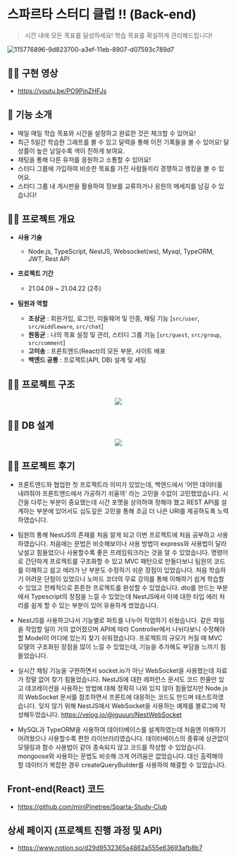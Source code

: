 # 스파르타 스터디 클럽 !! (Back-end)

>시간 내에 모든 목표를 달성하세요! 학습 목표를 확실하게 관리해드립니다!

![115776896-9d823700-a3ef-11eb-8907-d07593c789d7](https://user-images.githubusercontent.com/58046372/115961211-5fe8ef80-a550-11eb-9b0a-ff0bbe7fd461.png)

## 🏄‍♀️ 구현 영상
- https://youtu.be/PO9PinZHFJs

## 🚴 기능 소개
- 매일 매일 학습 목표와 시간을 설정하고 완료한 것은 체크할 수 있어요!
- 최근 5일간 학습한 그래프를 볼 수 있고 달력을 통해 이전 기록들을 볼 수 있어요! 달성률이 높은 날일수록 색이 진하게 보여요.
- 채팅을 통해 다른 유저를 응원하고 소통할 수 있어요!
- 스터디 그룹에 가입하여 비슷한 목표를 가진 사람들끼리 경쟁하고 랭킹을 볼 수 있어요.
- 스터디 그룹 내 게시판을 활용하여 정보를 교류하거나 응원의 메세지를 남길 수 있습니다!

## 🏊‍♂️ 프로젝트 개요
- **사용 기술**
  - Node.js, TypeScript, NestJS, Websocket(ws), Mysql, TypeORM, JWT, Rest API

- **프로젝트 기간**
  - 21.04.09 ~ 21.04.22 (2주)

- **팀원과 역할**
  - **조상균** : 회원가입, 로그인, 미들웨어 및 인증, 채팅 기능 [``src/user``, ``src/middleware``, ``src/chat``]
  - **원동균** : 나의 목표 설정 및 관리, 스터디 그룹 기능 [``src/quest``, ``src/group``, ``src/comment``]
  - **고미송** : 프론트엔드(React)의 모든 부분, 사이트 배포
  - **백엔드 공통** :  프로젝트(API, DB) 설계 및 세팅


## 🚣‍♀️ 프로젝트 구조
<p align="center"><img src="https://user-images.githubusercontent.com/52685665/120212383-e50ca600-c26c-11eb-8ae8-958871f40984.png"></p>

## 🧗‍♀️ DB 설계
<p align="center"><img src="https://user-images.githubusercontent.com/52685665/120213443-2baed000-c26e-11eb-9872-6f84bcf0eb71.png"></p>

## 🏋️‍♀️ 프로젝트 후기
- 프론트엔드와 협업한 첫 프로젝트라 의미가 있었는데, 백엔드에서 '어떤 데이터를 내려줘야 프론트엔드에서 가공하기 쉬울까' 라는 고민을 수없이 고민했었습니다. 시간을 다루는 부분이 중요했는데 시간 포맷을 상의하여 정해야 했고 REST API를 설계하는 부분에 있어서도 심도깊은 고민을 통해 조금 더 나은 URI를 제공하도록 노력하였습니다.

- 팀원의 통해 NestJS의 존재를 처음 알게 되고 이번 프로젝트에 처음 공부하고 사용하였습니다. 처음에는 문법은 비슷해보이나 사용 방법이 express와 사용법이 달라 낮설고 힘들었으나 사용할수록 좋은 프레임워크라는 것을 알 수 있었습니다. 명령어로 간단하게 프로젝트를 구조화할 수 있고 MVC 패턴으로 만들다보니 팀원의 코드를 이해하고 쉽고 에러가 난 부분도 수정하기 쉬운 장점이 있었습니다. 처음 학습하기 어려운 단점이 있었으나 노마드 코더의 무료 강의를 통해 이해하기 쉽게 학습할 수 있었고 전체적으로 튼튼한 프로젝트를 완성할 수 있었습니다. dto를 만드는 부분에서 Typescript의 장점을 느낄 수 있었는데 NestJS에서 이에 대한 타입 에러 처리를 쉽게 할 수 있는 부분이 있어 유용하게 썼었습니다.

- NestJS를 사용하고나서 기능별로 파트를 나누어 작업하기 쉬웠습니다. 같은 파일을 작업할 일이 거의 없어졌으며 API에 따라 Controller에서 나뉘다보니 수정해야할 Model이 어디에 있는지 찾기 쉬워졌습니다. 프로젝트의 규모가 커질 때 MVC 모델의 구조화된 장점을 많이 느낄 수 있었는데, 기능을 추가해도 부담을 느끼기 힘들었습니다.

- 실시간 채팅 기능을 구현하면서 socket.io가 아닌 WebSocket을 사용했는데 자료가 정말 없어 찾기 힘들었습니다. NestJS에 대한 레퍼런스 문서도 코드 한줄만 있고 데코레이션을 사용하는 방법에 대해 정확히 나와 있지 않아 힘들었지만 Node.js의 WebSocket 문서를 참조하면서 프론트에 대응하는 코드도 만드며 테스트하였습니다. 잊지 않기 위해 NestJS에서 WebSocket을 사용하는 예제를 블로그에 작성해두었습니다. https://velog.io/@jguuun/NestWebSocket

- MySQL과 TypeORM을 사용하여 데이터베이스를 설계하였는데 처음엔 이해하기 어려웠으나 사용할수록 편한 라이브러리였습니다. 데이터베이스의 종류에 상관없이 모델링과 함수 사용법이 같아 종속되지 않고 코드를 작성할 수 있었습니다. mongoose와 사용하는 문법도 비슷해 크게 어려움은 없었습니다. 대신 출력해야 할 데이터가 복잡한 경우 createQueryBuilder를 사용하여 해결할 수 있었습니다.


## Front-end(React) 코드
- https://github.com/miniPinetree/Sparta-Study-Club

## 상세 페이지 (프로젝트 진행 과정 및 API)
- https://www.notion.so/d29d9532365a4862a555e63693afb8b7

